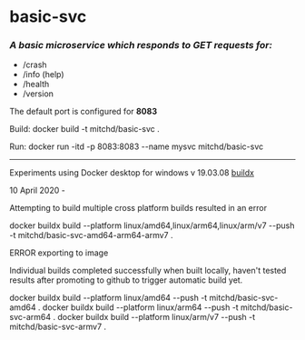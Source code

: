 # basic-svc
### _A basic microservice which responds to GET requests for:_
* /crash
* /info (help)
* /health
* /version


The default port is configured for **8083**

Build: docker build -t mitchd/basic-svc .

Run:   docker run -itd -p 8083:8083 --name mysvc mitchd/basic-svc

---

Experiments using Docker desktop for windows v 19.03.08  [buildx](https://docs.docker.com/buildx/working-with-buildx/)

10 April 2020 - 

Attempting to build multiple cross platform builds resulted in an error

  docker buildx build --platform linux/amd64,linux/arm64,linux/arm/v7 --push -t mitchd/basic-svc-amd64-arm64-armv7  .
  
  ERROR exporting to image
  
Individual builds completed successfully when built locally, haven't tested results after promoting to github to trigger automatic build yet.

  docker buildx build --platform linux/amd64  --push -t mitchd/basic-svc-amd64  .
  docker buildx build --platform linux/arm64  --push -t mitchd/basic-svc-arm64  .
  docker buildx build --platform linux/arm/v7 --push -t mitchd/basic-svc-armv7  .